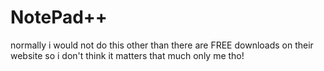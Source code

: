 NotePad++
====
normally i would not do this other than there are FREE downloads on their website so i don't think it matters that much
only me tho! 